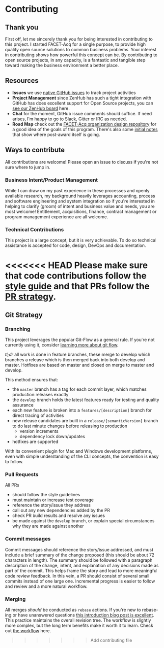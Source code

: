 # Contributing

## Thank you

First off, let me sincerely thank you for being interested in contributing to this project. I started FACET-Acq for a single purpose, to provide high quality open source solutions to common business problems. Your interest in contributing shows how powerful this concept can be. By contributing to open source projects, in any capacity, is a fantastic and tangible step toward making the business environment a better place.

## Resources

- **Issues** we use [native GitHub issues](https://github.com/facet-acq/post-award/issues) to track project activities
- **Project Management** since ZenHub has such a tight integration with GitHub has does excellent support for Open Source projects, you can [see our ZenHub board](https://github.com/facet-acq/post-award/issues#boards?repos=107730020) here.
- **Chat** for the moment, GitHub issue comments should suffice. If need arises, I'm happy to go to Slack, Gitter or IRC as needed.
- **Road Map** check out the [FACET-Acq organization design repository](https://github.com/facet-acq/design) for a good idea of the goals of this program. There's also some [initial notes](https://github.com/facet-acq/design/blob/master/post_award.md) that show where post-award itself is going.

## Ways to contribute

All contributions are welcome! Please open an issue to discuss if you're not sure where to jump in.

### Business Intent/Product Management

While I can draw on my past experience in these processes and openly available research, my background  heavily leverages accounting, process and software engineering and system integration so if you're interested in helping to clarify (groom) of intent and business value and needs, you are most welcome! Entitlement, acquisitions, finance, contract management or program management experience are all welcome.

### Technical Contributions

This project is a large concept, but it is very achievable. To do so technical assistance is accepted for code, design, DevOps and documentation.

<<<<<<< HEAD
Please make sure that code contributions follow the [style guide](https://github.com/facet-acq/post-award/wiki/Style-Guide#coding-styles) and that PRs follow the [PR strategy](https://github.com/facet-acq/post-award/wiki/Style-Guide#pull-requests).
=======
## Git Strategy

### Branching

This project leverages the popular Git-Flow as a general rule. If you're not currently using it, consider [learning more about git flow](https://datasift.github.io/gitflow/IntroducingGitFlow.html).

_tl;dr_ all work is done in feature branches, these merge to develop which branches a release which is then merged back into both develop and master. Hotfixes are based on master and closed on merge to master and develop.

This method ensures that:

- the `master` branch has a tag for each commit layer, which matches production releases exactly
- the `develop` branch holds the latest features ready for testing and quality assurance
- each new feature is broken into a `features/[description]` branch for direct tracing of activities
- new release candidates are built in a `release/[semanticVersion]` branch to do last minute changes before releasing to production
  - version increments
  - dependency lock down/updates
- hotfixes are supported

With its convenient plugin for Mac and Windows development platforms, even with simple understanding of the CLI concepts, the convention is easy to follow.

### Pull Requests

All PRs

- should follow the style guidelines
- must maintain or increase test coverage
- reference the story/issue they address
- call out any new dependencies added by the PR
- check PR build results and resolve any issues
- be made against the `develop` branch, or explain special circumstances why they are made against another

### Commit messages

Commit messages should reference the story/issue addressed, and must include a brief summary of the change proposed (this should be about 72 characters in length). The summary should be followed with a paragraph description of the change, intent, and explanation of any decisions made as part of the commit. This helps frame the story and lead to more meaningful code review feedback. In this vein, a PR should consist of several small commits instead of one large one. Incremental progress is easier to follow and review and a more natural workflow.

### Merging

All merges _should_ be conducted as `rebase` actions. If you're new to rebase-ing or have unanswered questions [this introduction blog post is excellent](https://dev.to/maxwell_dev/the-git-rebase-introduction-i-wish-id-had). This practice maintains the overall revision tree. The workflow is slightly more complex, but the long term benefits make it worth it to learn. Check out [the workflow](https://randyfay.com/content/rebase-workflow-git) here.
>>>>>>> Add contributing file
